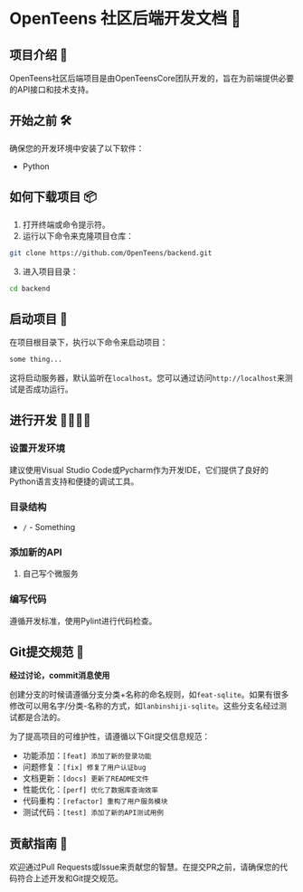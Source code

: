 # OpenTeens 社区后端开发文档 📖

## 项目介绍 🚀

OpenTeens社区后端项目是由OpenTeensCore团队开发的，旨在为前端提供必要的API接口和技术支持。

## 开始之前 🛠️

确保您的开发环境中安装了以下软件：

- Python

## 如何下载项目 📦

1. 打开终端或命令提示符。
2. 运行以下命令来克隆项目仓库：

```bash
git clone https://github.com/OpenTeens/backend.git
```

3. 进入项目目录：

```bash
cd backend
```

## 启动项目 🚀

在项目根目录下，执行以下命令来启动项目：

```bash
some thing...
```

这将启动服务器，默认监听在`localhost`。您可以通过访问`http://localhost`来测试是否成功运行。

## 进行开发 👨‍💻👩‍💻

### 设置开发环境

建议使用Visual Studio Code或Pycharm作为开发IDE，它们提供了良好的Python语言支持和便捷的调试工具。

### 目录结构

- `/` - Something

### 添加新的API

1. 自己写个微服务

### 编写代码

遵循开发标准，使用Pylint进行代码检查。

## Git提交规范 📝

**经过讨论，commit消息使用**

创建分支的时候请遵循分支分类+名称的命名规则，如`feat-sqlite`。如果有很多修改可以用名字/分类-名称的方式，如`lanbinshiji-sqlite`。这些分支名经过测试都是合法的。

为了提高项目的可维护性，请遵循以下Git提交信息规范：

- 功能添加：`[feat] 添加了新的登录功能`
- 问题修复：`[fix] 修复了用户认证bug`
- 文档更新：`[docs] 更新了README文件`
- 性能优化：`[perf] 优化了数据库查询效率`
- 代码重构：`[refactor] 重构了用户服务模块`
- 测试代码：`[test] 添加了新的API测试用例`

## 贡献指南 🤝

欢迎通过Pull Requests或Issue来贡献您的智慧。在提交PR之前，请确保您的代码符合上述开发和Git提交规范。
